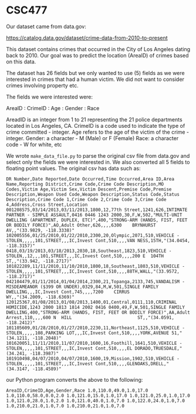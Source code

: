 # CSC477 

Our dataset came from data.gov:

https://catalog.data.gov/dataset/crime-data-from-2010-to-present

This dataset contains crimes that occurred in the City of Los Angeles dating back to 2010.
Our goal was to predict the location (AreaID) of crimes based on this data.

The dataset has 26 fields but we only wanted to use (5) fields as we were interested in
crimes that had a human victim. We did not want to consider crimes involving property etc.

The fields we were interested were:

AreaID : CrimeID : Age : Gender : Race

AreadID is an integer from 1 to 21 representing the 21 police departments located in Los Angeles, CA.
CrimeID is a code used to indicate the type of crime committed - integer.
Age refers to the age of the victim of the crime - integer.
Gender: a character - M (Male) or F (Female)
Race: a character code - W for white, etc

We wrote `make_data_file.py` to parse the original csv file from data.gov and select only the fields we were interested in. We also converted all 5 fields to floating point values. The original csv has data such as:

`DR Number,Date Reported,Date Occurred,Time Occurred,Area ID,Area Name,Reporting District,Crime Code,Crime Code Description,MO Codes,Victim Age,Victim Sex,Victim Descent,Premise Code,Premise Description,Weapon Used Code,Weapon Description,Status Code,Status Description,Crime Code 1,Crime Code 2,Crime Code 3,Crime Code 4,Address,Cross Street,Location 
001208575,03/14/2013,03/11/2013,1800,12,77th Street,1241,626,INTIMATE PARTNER - SIMPLE ASSAULT,0416 0446 1243 2000,30,F,W,502,"MULTI-UNIT DWELLING (APARTMENT, DUPLEX, ETC)",400,"STRONG-ARM (HANDS, FIST, FEET OR BODILY FORCE)",AO,Adult Other,626,,,,6300    BRYNHURST                    AV,,"(33.9829, -118.3338)"
102005556,01/25/2010,01/22/2010,2300,20,Olympic,2071,510,VEHICLE - STOLEN,,,,,101,STREET,,,IC,Invest Cont,510,,,,VAN NESS,15TH,"(34.0454, -118.3157)"
0418,03/19/2013,03/18/2013,2030,18,Southeast,1823,510,VEHICLE - STOLEN,,12,,,101,STREET,,,IC,Invest Cont,510,,,,200 E  104TH                        ST,,"(33.942, -118.2717)"
101822289,11/11/2010,11/10/2010,1800,18,Southeast,1803,510,VEHICLE - STOLEN,,,,,101,STREET,,,IC,Invest Cont,510,,,,88TH,WALL,"(33.9572, -118.2717)"
042104479,01/11/2014,01/04/2014,2300,21,Topanga,2133,745,VANDALISM - MISDEAMEANOR ($399 OR UNDER),0329,84,M,W,501,SINGLE FAMILY DWELLING,,,IC,Invest Cont,745,,,,7200    CIRRUS                       WY,,"(34.2009, -118.6369)"
120125367,01/08/2013,01/08/2013,1400,01,Central,0111,110,CRIMINAL HOMICIDE,1243 2000 1813 1814 2002 0416 0400,49,F,W,501,SINGLE FAMILY DWELLING,400,"STRONG-ARM (HANDS, FIST, FEET OR BODILY FORCE)",AA,Adult Arrest,110,,,,600 N  HILL                         ST,,"(34.0591, -118.2412)"
101105609,01/28/2010,01/27/2010,2230,11,Northeast,1125,510,VEHICLE - STOLEN,,,,,108,PARKING LOT,,,IC,Invest Cont,510,,,,YORK,AVENUE 51,"(34.1211, -118.2048)"
101620051,11/11/2010,11/07/2010,1600,16,Foothill,1641,510,VEHICLE - STOLEN,,,,,101,STREET,,,IC,Invest Cont,510,,,,EL DORADO,TRUESDALE,"(34.241, -118.3987)"
101910498,04/07/2010,04/07/2010,1600,19,Mission,1902,510,VEHICLE - STOLEN,,,,,101,STREET,,,IC,Invest Cont,510,,,,GLENOAKS,DRELL,"(34.3147, -118.4589)"`

our Python program converts the above to the following:

`
AreaID,CrimeID,Age,Gender,Race
1.0,110.0,49.0,1.0,17.0
1.0,110.0,58.0,0.0,2.0
1.0,121.0,15.0,1.0,17.0
1.0,121.0,25.0,1.0,17.0
1.0,121.0,28.0,1.0,2.0
1.0,121.0,40.0,1.0,7.0
1.0,122.0,24.0,1.0,7.0
1.0,210.0,21.0,1.0,7.0
1.0,210.0,21.0,1.0,7.0
`



